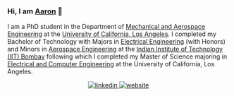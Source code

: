 ### Hi, I am [Aaron](https://sites.google.com/view/aaronjs/) 👋

<!--
Here are some ideas to get you started:  
- 🔭 I’m currently working on ...
- 🌱 I’m currently learning ...
- 👯 I’m looking to collaborate on ...
- 🤔 I’m looking for help with ...
- 💬 Ask me about ...
- 📫 How to reach me: ...
- 😄 Pronouns: ...
- ⚡ Fun fact: ...

<div align="center">
<a href="https://www.quora.com/profile/Aaron-John-Sabu" target="_blank">
<img src=https://img.shields.io/badge/quora-%2300acee.svg?&style=for-the-badge&logo=quora&logoColor=white&labelColor=a82400&color=a82400 alt=quora style="margin-bottom: 5px;" />
</a>
<a href="https://twitter.com/AaronJS_Thevel" target="_blank">
<img src=https://img.shields.io/badge/twitter-%2300acee.svg?&style=for-the-badge&logo=twitter&logoColor=white&labelColor=00acee&color=00acee alt=twitter style="margin-bottom: 5px;" />
</a>
</div>
-->

I am a PhD student in the Department of [Mechanical and Aerospace Engineering](https://www.mae.ucla.edu/) at the [University of California, Los Angeles](https://www.ucla.edu/). I completed my Bachelor of Technology with Majors in [Electrical Engineering](https://www.ee.iitb.ac.in/) (with Honors) and Minors in [Aerospace Engineering](https://www.aero.iitb.ac.in/home/) at the [Indian Institute of Technology (IIT) Bombay](https://www.iitb.ac.in/) following which I completed my Master of Science majoring in [Electrical and Computer Engineering](https://www.ee.ucla.edu/) at the University of California, Los Angeles.

<div align="center">
<a href="https://www.linkedin.com/in/aaron-john-sabu/" target="_blank">
<img src=https://img.shields.io/badge/linkedin-%231E77B5.svg?&style=for-the-badge&logo=linkedin&logoColor=white&labelColor=0e76a8&color=0e76a8  alt=linkedin style="margin-bottom: 5px;" />
</a>
<a href="https://sites.google.com/view/aaronjs/" target="_blank">
<img src=https://img.shields.io/badge/website-000000?style=for-the-badge&logo=About.me&logoColor=white alt=website style="margin-bottom: 5px;" />
</a>
</div>

<!--
I’m currently working with [Dr. Sriram Narasimhan](https://samueli.ucla.edu/people/sriram-narasimhan/) at the UCLA [Sensing & Robotics for Infrastructure (SRI)](https://sri-lab.seas.ucla.edu/) Laboratory.  

The following repositories contain all public and shareable files from my undergraduate studies in [Electrical Engineering at IIT Bombay](https://www.ee.iitb.ac.in/web/academics/curriculum/btechnew):  
- [Fall 2017](https://github.com/aaronjohnsabu1999/IITB-EE-Sem01)
- [Spring 2018](https://github.com/aaronjohnsabu1999/IITB-EE-Sem02)
- [Fall 2018](https://github.com/aaronjohnsabu1999/IITB-EE-Sem03)
- [Spring 2019](https://github.com/aaronjohnsabu1999/IITB-EE-Sem04)
- [Fall 2019](https://github.com/aaronjohnsabu1999/IITB-EE-Sem05)
- [Spring 2020](https://github.com/aaronjohnsabu1999/IITB-EE-Sem06)
- [Fall 2020](https://github.com/aaronjohnsabu1999/IITB-EE-Sem07)
- [Spring 2021](https://github.com/aaronjohnsabu1999/IITB-EE-Sem08)  

The following repositories contain files pertaining to projects and labwork from courses as part of my undergraduate studies:
- [Scalable Techniques for Autonomous Construction of a Paraboloidal Space Telescope in an Elliptic Orbit](https://github.com/aaronjohnsabu1999/tethered-self-assembly-AD2021) (EE 492: BTech Project II)
- [ROS (Robot Operating System) Lab Assignments](https://github.com/aaronjohnsabu1999/Mobile-Robotics-SC635) (SC 635: Advanced Topics in Mobile Robotics)
- [Path Planning using Parallel Computing](https://github.com/aaronjohnsabu1999/Path-Planner-ME766) (ME 766: High Performance Scientific Computing)
- [Localization using Mobile Wireless Sensor Networks](https://github.com/aaronjohnsabu1999/Localization-using-WSNs) (EE 617: Sensors in Instrumentation)
- [Pick-and-Sort SCARA (RRP) Robotic Arm](https://github.com/aaronjohnsabu1999/SCARA-ME604) (ME 604: Robotics)
- [Space Mission Assignment on the TDO (1,2) missions and Atlas V (551)](https://github.com/aaronjohnsabu1999/Space-Mission-AE240) (AE 240: Spaceflight Mechanics)
- [Parallel Computing Assignments on OpenMP, MPI, and CUDA](https://github.com/aaronjohnsabu1999/Parallel-Computing-ME766) (ME 766: High Performance Scientific Computing)
- [Bandits all around me, MDPs for a Purpose, Windy Gridworld](https://github.com/aaronjohnsabu1999/Intelligent-Agents-CS747) (CS 747: Foundations of Intelligent and Learning Agents)
- [Bluetooth-controller XY Precision Stage](https://github.com/aaronjohnsabu1999/XY-Stage-ME6102) (ME6102: Design of Mechatronic Systems)
- [Simulation of a Flexible Double Pendulum on Matlab](https://github.com/aaronjohnsabu1999/Flexible-Double-Pendulum) (ME6102: Design of Mechatronic Systems)
- [PID Control using XEP100](https://github.com/aaronjohnsabu1999/XEP100_PID) (ME6102: Design of Mechatronic Systems)
- [Labwork (Assembly, Embedded C)](https://github.com/aaronjohnsabu1999/microP-EE337) (EE 337: Microprocessors Lab)
- [The Design of an Operational Amplifier](https://github.com/aaronjohnsabu1999/OpAmp-Design-EE204) (EE 204: Analog Devices)
- [Variation of Intrinsic Impedance in Graphite and Diamond](https://github.com/aaronjohnsabu1999/Intrinsic-Impedance-EE301) (EE 301: Electromagnetic Waves)
- [1 Hz MM:SS Digital Stopwatch](https://github.com/aaronjohnsabu1999/tiktiktok-EE112) (EE 112: Introduction to Electronics)

The following repositories contain files pertaining to other projects. Not all of them are complete and feel free to contribute:
- [Agrobot Design Innovation Challenge](https://github.com/aaronjohnsabu1999/Agrobot-TechMeet2021) (Inter-IIT Tech Meet 9.0, IIT Guwahati, 2021)
- [The Multi-Book Advanced Bible (mBAB) Search Application](https://github.com/aaronjohnsabu1999/mBAB) (Hobby Project 2020)
- [Databases of the English versions of the Holy Bible](https://github.com/aaronjohnsabu1999/bible-databases) (Part of mBAB)
- [Sudoku Solver - Block Printer](https://github.com/aaronjohnsabu1999/sudoku-solver-itsp-2018) (Institute Technical Summer Project 2018)
- [Catoms: Programmable Matter using Quasi-Spherical blocks](https://github.com/aaronjohnsabu1999/Quasi-Spherical-Catoms) (Hobby Project 2019, adopted from [previous research](https://projects.femto-st.fr/programmable-matter/geometrical-study-quasi-spherical-module-building-programmable-matter))
- [Legobot: Programmable Matter using Lego blocks](https://github.com/aaronjohnsabu1999/Legobot) (Hobby Project 2019)
- [obstaBot: An HTML Implementation of Point Mass ROS Robots](https://github.com/aaronjohnsabu1999/obstaBot) (Hobby Project 2020)
- [TKayTint: A simple Graphics Editor on Tkinter](https://github.com/aaronjohnsabu1999/TKayTint) (Hobby Project 2020)
- [tk2NN: k-Nearest Neighbors (kNN) Algorithm in Tkinter](https://github.com/aaronjohnsabu1999/tk2NN) (Hobby Project 2020)
- [The Mechanical Design of a Tensegrity-based Pen Stand](https://github.com/aaronjohnsabu1999/tensegrity-stand) (Hobby Project 2020)
- [The Mechanical Design and Analysis of a Flexible Pendulum](https://github.com/aaronjohnsabu1999/Flexible-Pendulum) (Hobby Project 2020)
- [Number detection using Neural Networks on the MNIST database](https://github.com/aaronjohnsabu1999/basicMNIST) (Coursera Project 2020)
- [A Random (and incomplete) Collection of OpenCV Practice Codes](https://github.com/aaronjohnsabu1999/OpenCV-Practice) (Just random, as the name suggests)
- [Other Random Practice Codes](https://github.com/aaronjohnsabu1999/Random-Programming-101) (Just random, as the name suggests)

The following repositories contain files pertaining to projects, labwork and examinations from online courses (Summer of 2020):
- [Deep Learning Specialization (deeplearning.ai)](https://github.com/aaronjohnsabu1999/Deep-Learning-Specialization)
- [Introduction to Computation Thinking and Data Science (MITx 6.00.2x)](https://github.com/aaronjohnsabu1999/MITx_6.00.2x)
- [Introduction to Computer Science and Programming using Python (MITx 6.00.1x)](https://github.com/aaronjohnsabu1999/MITx_6.00.1x)
- [Machine Learning (Stanford University)](https://github.com/aaronjohnsabu1999/Machine-Learning)
- [Introduction to Tensorflow for Artificial, Machine Learning, and Deep Learning (deeplearning.ai)](https://github.com/aaronjohnsabu1999/tf_dl.ai_Coursera)
-->
